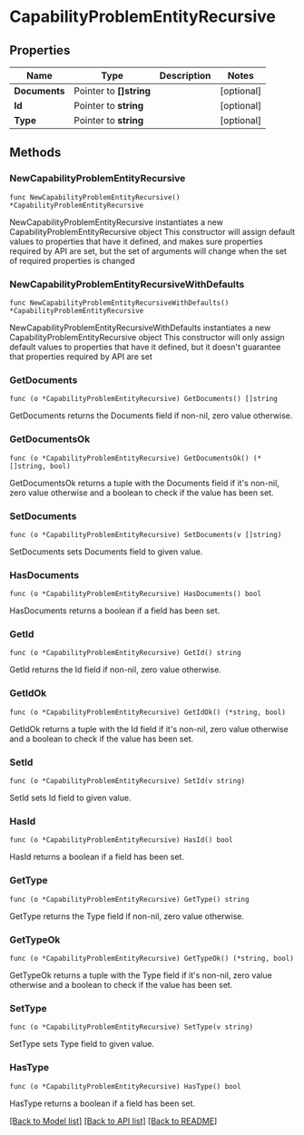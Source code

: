 # CapabilityProblemEntityRecursive

## Properties

Name | Type | Description | Notes
------------ | ------------- | ------------- | -------------
**Documents** | Pointer to **[]string** |  | [optional] 
**Id** | Pointer to **string** |  | [optional] 
**Type** | Pointer to **string** |  | [optional] 

## Methods

### NewCapabilityProblemEntityRecursive

`func NewCapabilityProblemEntityRecursive() *CapabilityProblemEntityRecursive`

NewCapabilityProblemEntityRecursive instantiates a new CapabilityProblemEntityRecursive object
This constructor will assign default values to properties that have it defined,
and makes sure properties required by API are set, but the set of arguments
will change when the set of required properties is changed

### NewCapabilityProblemEntityRecursiveWithDefaults

`func NewCapabilityProblemEntityRecursiveWithDefaults() *CapabilityProblemEntityRecursive`

NewCapabilityProblemEntityRecursiveWithDefaults instantiates a new CapabilityProblemEntityRecursive object
This constructor will only assign default values to properties that have it defined,
but it doesn't guarantee that properties required by API are set

### GetDocuments

`func (o *CapabilityProblemEntityRecursive) GetDocuments() []string`

GetDocuments returns the Documents field if non-nil, zero value otherwise.

### GetDocumentsOk

`func (o *CapabilityProblemEntityRecursive) GetDocumentsOk() (*[]string, bool)`

GetDocumentsOk returns a tuple with the Documents field if it's non-nil, zero value otherwise
and a boolean to check if the value has been set.

### SetDocuments

`func (o *CapabilityProblemEntityRecursive) SetDocuments(v []string)`

SetDocuments sets Documents field to given value.

### HasDocuments

`func (o *CapabilityProblemEntityRecursive) HasDocuments() bool`

HasDocuments returns a boolean if a field has been set.

### GetId

`func (o *CapabilityProblemEntityRecursive) GetId() string`

GetId returns the Id field if non-nil, zero value otherwise.

### GetIdOk

`func (o *CapabilityProblemEntityRecursive) GetIdOk() (*string, bool)`

GetIdOk returns a tuple with the Id field if it's non-nil, zero value otherwise
and a boolean to check if the value has been set.

### SetId

`func (o *CapabilityProblemEntityRecursive) SetId(v string)`

SetId sets Id field to given value.

### HasId

`func (o *CapabilityProblemEntityRecursive) HasId() bool`

HasId returns a boolean if a field has been set.

### GetType

`func (o *CapabilityProblemEntityRecursive) GetType() string`

GetType returns the Type field if non-nil, zero value otherwise.

### GetTypeOk

`func (o *CapabilityProblemEntityRecursive) GetTypeOk() (*string, bool)`

GetTypeOk returns a tuple with the Type field if it's non-nil, zero value otherwise
and a boolean to check if the value has been set.

### SetType

`func (o *CapabilityProblemEntityRecursive) SetType(v string)`

SetType sets Type field to given value.

### HasType

`func (o *CapabilityProblemEntityRecursive) HasType() bool`

HasType returns a boolean if a field has been set.


[[Back to Model list]](../README.md#documentation-for-models) [[Back to API list]](../README.md#documentation-for-api-endpoints) [[Back to README]](../README.md)


